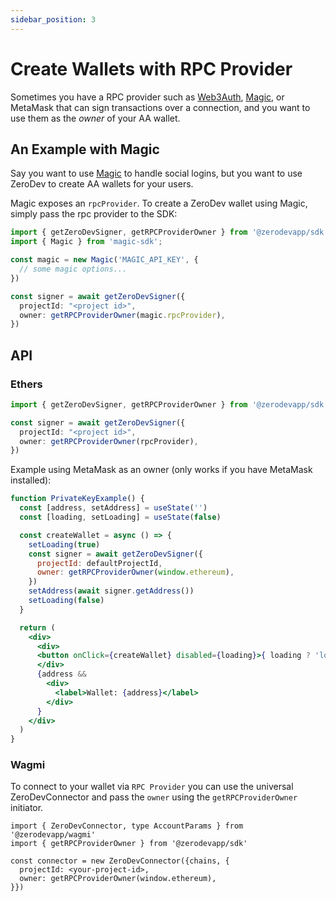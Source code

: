 ```yaml
---
sidebar_position: 3
---
```


# Create Wallets with RPC Provider

Sometimes you have a RPC provider such as [Web3Auth](https://web3auth.io/), [Magic](https://magic.link/), or MetaMask that can sign transactions over a connection, and you want to use them as the *owner* of your AA wallet.

## An Example with Magic

Say you want to use [Magic](https://magic.link/) to handle social logins, but you want to use ZeroDev to create AA wallets for your users.

Magic exposes an `rpcProvider`.  To create a ZeroDev wallet using Magic, simply pass the rpc provider to the SDK:

```typescript
import { getZeroDevSigner, getRPCProviderOwner } from '@zerodevapp/sdk'
import { Magic } from 'magic-sdk';

const magic = new Magic('MAGIC_API_KEY', {
  // some magic options...
})

const signer = await getZeroDevSigner({
  projectId: "<project id>",
  owner: getRPCProviderOwner(magic.rpcProvider),
})
```

## API

### Ethers

```typescript
import { getZeroDevSigner, getRPCProviderOwner } from '@zerodevapp/sdk'

const signer = await getZeroDevSigner({
  projectId: "<project id>",
  owner: getRPCProviderOwner(rpcProvider),
})
```

Example using MetaMask as an owner (only works if you have MetaMask installed):

```jsx live folded
function PrivateKeyExample() {
  const [address, setAddress] = useState('')
  const [loading, setLoading] = useState(false)

  const createWallet = async () => {
    setLoading(true)
    const signer = await getZeroDevSigner({
      projectId: defaultProjectId,
      owner: getRPCProviderOwner(window.ethereum),
    })
    setAddress(await signer.getAddress())
    setLoading(false)
  }

  return (
    <div>
      <div>
      <button onClick={createWallet} disabled={loading}>{ loading ? 'loading...' : 'Create Wallet'}</button>
      </div>
      {address && 
        <div>
          <label>Wallet: {address}</label>
        </div>
      }
    </div>
  )
}
```


### Wagmi

To connect to your wallet via `RPC Provider` you can use the universal ZeroDevConnector and pass the `owner` using the `getRPCProviderOwner` initiator.
```
import { ZeroDevConnector, type AccountParams } from '@zerodevapp/wagmi'
import { getRPCProviderOwner } from '@zerodevapp/sdk'

const connector = new ZeroDevConnector({chains, {
  projectId: <your-project-id>,
  owner: getRPCProviderOwner(window.ethereum),
}})
```
